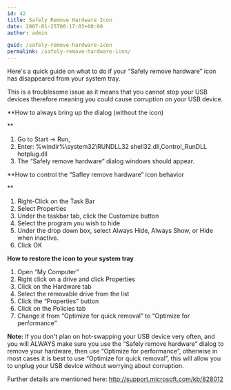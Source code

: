 ```yaml
---
id: 42
title: Safely Remove Hardware Icon
date: 2007-01-25T00:17:03+00:00
author: admin

guid: /safely-remove-hardware-icon
permalink: /safely-remove-hardware-icon/
---
```

<p class="lead">
  Here's a quick guide on what to do if your &#8220;Safely remove hardware&#8221; icon has disappeared from your system tray.
</p>

This is a troublesome issue as it means that you cannot stop your USB devices therefore meaning you could cause corruption on your USB device.

**How to always bring up the dialog (without the icon)
  
** 

  1. Go to Start -> Run,
  2. Enter: %windir%\system32\RUNDLL32 shell32.dll,Control_RunDLL hotplug.dll
  3. The &#8220;Safely remove hardware&#8221; dialog windows should appear.

**How to control the &#8220;Safley remove hardware&#8221; icon behavior
  
** 

  1. Right-Click on the Task Bar
  2. Select Properties
  3. Under the taskbar tab, click the Customize button
  4. Select the program you wish to hide
  5. Under the drop down box, select Always Hide, Always Show, or Hide when inactive.
  6. Click OK

**How to restore the icon to your system tray**

  1. Open &#8220;My Computer&#8221;
  2. Right click on a drive and click Properties
  3. Click on the Hardware tab
  4. Select the removable drive from the list
  5. Click the &#8220;Properties&#8221; button
  6. Click on the Policies tab
  7. Change it from &#8220;Optimize for quick removal&#8221; to &#8220;Optimize for performance&#8221;

**Note:** If you don't plan on hot-swapping your USB device very often, and you will ALWAYS make sure you use the &#8220;Safely remove hardware&#8221; dialog to remove your hardware, then use &#8220;Optimize for performance&#8221;, otherwise in most cases it is best to use &#8220;Optimize for quick removal&#8221;, this will allow you to unplug your USB device without worrying about corruption.

Further details are mentioned here: <http://support.microsoft.com/kb/828012>